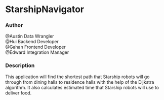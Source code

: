 # StarshipNavigator
### Author
@Austin Data Wrangler </br>
@Hui Backend Developer </br>
@Gahan Frontend Developer </br>
@Edward Integration Manager </br>

### Description
This application will find the shortest path that Starship robots will go through from dining halls to residence halls with the help of the Dijkstra algorithm. It also calculates estimated time that Starship robots will use to deliver food. 
